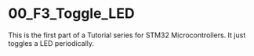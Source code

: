 # 00_F3_Toggle_LED

This is the first part of a Tutorial series for STM32 Microcontrollers.
It just toggles a LED periodically.
